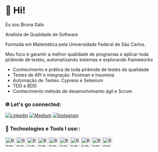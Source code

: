 # 🐛 Hi!

Eu sou Bruna Galo

Analista de Qualidade de Software

Formada em Matemática pela Universidade Federal de São Carlos.

Meu foco é garantir a melhor qualidade de programas e aplicar toda pirâmide de testes, automatizando sistemas e explorando frameworks

<div>
  
  <ul>
  <li>Conhecimento e prática de toda pirâmide de testes de qualidade</li>
  <li>Testes de API e integração: Postman e Insomina</li>
  <li>Automação de Testes: Cypress e Selenium</li>
  <li>TDD e BDD</li>
  <li>Conhecimento método de desenvolvimento ágil e Scrum</li>
  </ul>
  
 
 </div>
 
 ### 🌐 Let's go connected:
 
 [![Linkedin](https://img.shields.io/badge/LinkedIn-0077B5?style=for-the-badge&logo=linkedin&logoColor=white)](https://www.linkedin.com/in/bruna-galo-0b8a9a210/)
 [![Medium](https://img.shields.io/badge/Medium-12100E?style=for-the-badge&logo=medium&logoColor=white)](https://medium.com/@brunagcavalcante1999)
 [![Instagram](https://img.shields.io/badge/Instagram-E4405F?style=for-the-badge&logo=instagram&logoColor=white)](https://www.instagram.com/bruna_cgalo/)
 
 ### 🚀 Technologies e Tools I use::
 
 <div>

<img align="center" alt="Bruna-html" height="30" widght="40" src="https://cdn.jsdelivr.net/gh/devicons/devicon/icons//-.svg"/>
<img align="center" alt="Bruna-css3" height="30" widght="40" src="https://cdn.jsdelivr.net/gh/devicons/devicon/icons/css3/css3-original.svg"/>
<img align="center" alt="Bruna-javascript" height="30" widght="40" src="https://cdn.jsdelivr.net/gh/devicons/devicon/icons/javascript/javascript-original.svg"/>
<img align="center" alt="Bruna-python" height="30" widght="40" src="https://cdn.jsdelivr.net/gh/devicons/devicon/icons/python/python-original.svg"/>
<img align="center" alt="Bruna-androidStudio" height="30" widght="40" src="https://cdn.jsdelivr.net/gh/devicons/devicon/icons/androidstudio/androidstudio-original.svg"/>
<img align="center" alt="Bruna-git" height="30" widght="40" sr=c"https://cdn.jsdelivr.net/gh/devicons/devicon/icons/git/git-original.svg"/>
<img align="center" alt="Bruna-vsCode" height="30" widght="40" src="https://cdn.jsdelivr.net/gh/devicons/devicon/icons/vscode/vscode-original.svg"/>
<img align="center" alt="Bruna-jupyter" height="30" widght="40" src="https://cdn.jsdelivr.net/gh/devicons/devicon/icons/jupyter/jupyter-original.svg"/>
<img align="center" alt="Bruna-jira" height="30" widght="40" src="https://cdn.jsdelivr.net/gh/devicons/devicon/icons/jira/jira-original.svg"/>
<img align="center" alt="Bruna-postman" height="30" widght="40" scr="https://user-images.githubusercontent.com/92603186/176813119-702b9510-fc70-4a88-a9e8-ce3e0c46fe6e.png"/>


</div>
 
 
  
